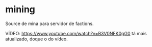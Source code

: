 # mining
Source de mina para servidor de factions.

VÍDEO: https://www.youtube.com/watch?v=B3V0NFK0gG0 
tá mais atualizado, doque o do vídeo.
